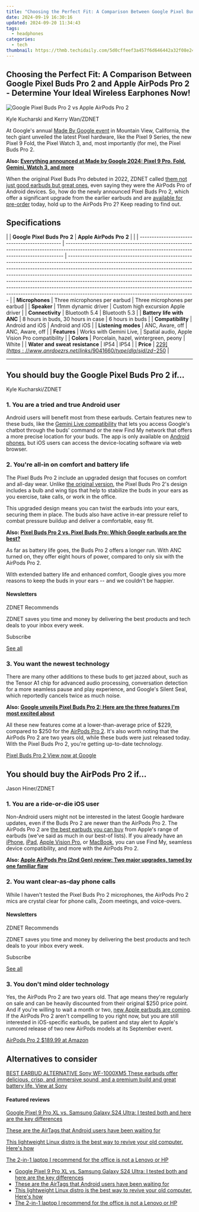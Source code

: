 ```yaml
---
title: "Choosing the Perfect Fit: A Comparison Between Google Pixel Buds Pro 2 and Apple AirPods Pro 2 - Determine Your Ideal Wireless Earphones Now!"
date: 2024-09-19 16:30:16
updated: 2024-09-20 11:34:43
tags:
  - headphones
categories:
  - tech
thumbnail: https://thmb.techidaily.com/5d0cffeef3a457f6d646442a32f08e24ee51602aa778ea2d41cdc52aa7fdbdaa.jpg
---
```


## Choosing the Perfect Fit: A Comparison Between Google Pixel Buds Pro 2 and Apple AirPods Pro 2 - Determine Your Ideal Wireless Earphones Now!

![Google Pixel Buds Pro 2 vs Apple AirPods Pro 2](https://www.zdnet.com/a/img/resize/55abf7f8ccf5bb405ddf37088711f1157bf65583/2024/08/12/cb1136f8-6a6a-491d-ad78-b417e23c2539/google-pixel-buds-pro-2-vs-apple-airpods-pro-2.jpg?auto=webp&width=1280)

Kyle Kucharski and Kerry Wan/ZDNET

At Google's annual [Made By Google event](http://www.zdnet.com/article/everything-to-expect-at-made-by-google-2024-pixel-9-pro-fold-gemini-watch-3-and-more/) in Mountain View, California, the tech giant unveiled the latest Pixel hardware, like the Pixel 9 Series, the new Pixel 9 Fold, the Pixel Watch 3, and, most importantly (for me), the Pixel Buds Pro 2\. 

**Also: [Everything announced at Made by Google 2024: Pixel 9 Pro, Fold, Gemini, Watch 3, and more](https://www.zdnet.com/article/everything-to-expect-at-made-by-google-2024-pixel-9-pro-fold-gemini-watch-3-and-more/)**

When the original Pixel Buds Pro debuted in 2022, ZDNET called [them not just good earbuds but great ones](https://www.zdnet.com/article/google-pixel-buds-pro-review/), even saying they were the AirPods Pro of Android devices. So, how do the newly announced Pixel Buds Pro 2, which offer a significant upgrade from the earlier earbuds and are [available for pre-order](https://www.anrdoezrs.net/links/9041660/type/dlg/sid/zd-%5F%5FCOM%5FCLICK%5FID%5F%5F-dtp/https://store.google.com/us/product/pixel%5Fbuds%5Fpro%5F2) today, hold up to the AirPods Pro 2? Keep reading to find out. 

##  Specifications 

| | **Google** **Pixel** **Buds** **Pro** **2** | **Apple AirPods** **Pro** **2**                                                                                                                             |                                                                                                                                                                                                                                                                                                                                                                                                                                                                                                                                           |
| --------------------------------------------- | ----------------------------------------------------------------------------------------------------------------------------------------------------------- | ----------------------------------------------------------------------------------------------------------------------------------------------------------------------------------------------------------------------------------------------------------------------------------------------------------------------------------------------------------------------------------------------------------------------------------------------------------------------------------------------------------------------------------------- |
| **Microphones**                               | Three microphones per earbud                                                                                                                                | Three microphones per earbud                                                                                                                                                                                                                                                                                                                                                                                                                                                                                                              |
| **Speaker**                                   | 11mm dynamic driver                                                                                                                                         | Custom high excursion Apple driver                                                                                                                                                                                                                                                                                                                                                                                                                                                                                                        |
| **Connectivity**                              | Bluetooth 5.4                                                                                                                                               | Bluetooth 5.3                                                                                                                                                                                                                                                                                                                                                                                                                                                                                                                             |
| **Battery** **life** **with** **ANC**         | 8 hours in buds, 30 hours in case                                                                                                                           | 6 hours in buds                                                                                                                                                                                                                                                                                                                                                                                                                                                                                                                           |
| **Compatibility**                             | Android and iOS                                                                                                                                             | Android and iOS                                                                                                                                                                                                                                                                                                                                                                                                                                                                                                                           |
| **Listening** **modes**                       | ANC, Aware, off                                                                                                                                             | ANC, Aware, off                                                                                                                                                                                                                                                                                                                                                                                                                                                                                                                           |
| **Features**                                  | Works with Gemini Live,                                                                                                                                     | Spatial audio, Apple Vision Pro compatibility                                                                                                                                                                                                                                                                                                                                                                                                                                                                                             |
| **Colors**                                    | Porcelain, hazel, wintergreen, peony                                                                                                                        | White                                                                                                                                                                                                                                                                                                                                                                                                                                                                                                                                     |
| **Water** **and** **sweat** **resistance**    | IP54                                                                                                                                                        | IP54                                                                                                                                                                                                                                                                                                                                                                                                                                                                                                                                      |
| **Price**                                     | [$229](https://www.anrdoezrs.net/links/9041660/type/dlg/sid/zd-%5F%5FCOM%5FCLICK%5FID%5F%5F-dtp/https://store.google.com/us/product/pixel%5Fbuds%5Fpro%5F2) | [$250](https://shop-links.co/link/?url=https%3A%2F%2Fwww.bestbuy.com%2Fsite%2Fapple-airpods-pro-2nd-generation-with-magsafe-case-usbc-white%2F6447382.p%3FskuId%3D6447382&publisher_slug=itechdaily19598&exclusive=1) |

---

##  You should buy the Google Pixel Buds Pro 2 if...  

Kyle Kucharski/ZDNET

###  1\. You are a tried and true Android user 

Android users will benefit most from these earbuds. Certain features new to these buds, like the [Gemini Live compatibility](https://www.zdnet.com/article/what-is-gemini-live-how-googles-real-time-chatbot-competes-with-gpt-4o/) that lets you access Google's chatbot through the buds' command or the new Find My network that offers a more precise location for your buds. The app is only available on [Android phones](https://www.zdnet.com/article/best-android-phone/), but iOS users can access the device-locating software via web browser. 

###  2\. You're all-in on comfort and battery life 

The Pixel Buds Pro 2 include an upgraded design that focuses on comfort and all-day wear. Unlike [the original version](https://www.zdnet.com/article/google-pixel-buds-pro-review/), the Pixel Buds Pro 2's design includes a bulb and wing tips that help to stabilize the buds in your ears as you exercise, take calls, or work in the office. 

This upgraded design means you can twist the earbuds into your ears, securing them in place. The buds also have active in-ear pressure relief to combat pressure buildup and deliver a comfortable, easy fit. 

**Also: [Pixel Buds Pro 2 vs. Pixel Buds Pro: Which Google earbuds are the best?](https://www.zdnet.com/article/pixel-buds-pro-2-vs-pixel-buds-pro-which-google-earbuds-are-the-best/)**

As far as battery life goes, the Buds Pro 2 offers a longer run. With ANC turned on, they offer eight hours of power, compared to only six with the AirPods Pro 2\. 

With extended battery life and enhanced comfort, Google gives you more reasons to keep the buds in your ears -- and we couldn't be happier. 

#### Newsletters

ZDNET Recommends

ZDNET saves you time and money by delivering the best products and tech deals to your inbox every week.

 Subscribe

[See all](https://www.zdnet.com/newsletters/)

###  3\. You want the newest technology 

There are many other additions to these buds to get jazzed about, such as the Tensor A1 chip for advanced audio processing, conversation detection for a more seamless pause and play experience, and Google's Silent Seal, which reportedly cancels twice as much noise. 

**Also: [Google unveils Pixel Buds Pro 2: Here are the three features I'm most excited about](https://www.zdnet.com/article/google-unveils-pixel-buds-pro-2-here-are-the-three-features-im-most-excited-about/)**

All these new features come at a lower-than-average price of $229, compared to $250 for the [AirPods Pro 2](https://www.zdnet.com/article/apple-airpods-pro-2-review/). It's also worth noting that the AirPods Pro 2 are two years old, while these buds were just released today. With the Pixel Buds Pro 2, you're getting up-to-date technology. 

[Pixel Buds Pro 2 View now at Google](https://www.anrdoezrs.net/links/9041660/type/dlg/sid/zd-%5F%5FCOM%5FCLICK%5FID%5F%5F-dtp/https://store.google.com/us/product/pixel%5Fbuds%5Fpro%5F2?hl=en-US)

##  You should buy the AirPods Pro 2 if... 

Jason Hiner/ZDNET

###  1\. You are a ride-or-die iOS user

Non-Android users might not be interested in the latest Google hardware updates, even if the Buds Pro 2 are newer than the AirPods Pro 2\. The AirPods Pro 2 are [the best earbuds you can buy](https://www.zdnet.com/article/best-earbuds/) from Apple's range of earbuds (we've said as much in our best-of lists). If you already have an [iPhone](https://www.zdnet.com/article/best-iphone/), [iPad](https://www.zdnet.com/article/best-ipad/), [Apple Vision Pro](https://www.zdnet.com/article/i-tried-apple-vision-pro-for-a-weekend-and-here-are-my-3-biggest-takeaways/), or [MacBook](https://www.zdnet.com/article/best-mac/), you can use Find My, seamless device compatibility, and more with the AirPods Pro 2\. 

**Also: [Apple AirPods Pro (2nd Gen) review: Two major upgrades, tamed by one familiar flaw](https://www.zdnet.com/article/apple-airpods-pro-2-review/)**

###  2\. You want clear-as-day phone calls 

While I haven't tested the Pixel Buds Pro 2 microphones, the AirPods Pro 2 mics are crystal clear for phone calls, Zoom meetings, and voice-overs. 

#### Newsletters

ZDNET Recommends

ZDNET saves you time and money by delivering the best products and tech deals to your inbox every week.

 Subscribe

[See all](https://www.zdnet.com/newsletters/)

###  3\. You don't mind older technology 

Yes, the AirPods Pro 2 are two years old. That age means they're regularly on sale and can be heavily discounted from their original $250 price point. And if you're willing to wait a month or two, [new Apple earbuds are coming](https://www.zdnet.com/article/two-new-airpods-models-expected-this-fall-heres-everything-we-know-so-far/). If the AirPods Pro 2 aren't compelling to you right now, but you are still interested in iOS-specific earbuds, be patient and stay alert to Apple's rumored release of two new AirPods models at its September event. 

[AirPods Pro 2 $189.99 at Amazon](https://buy.geni.us/Proxy.ashx?TSID=368250&GR%5FURL=https%3A%2F%2Fwww.amazon.com%2Fdp%2FB0D1XD1ZV3%2Fref%3Dasc%5Fdf%5FB0D1XD1ZV31724410800000%3Fcreative%3D395261%26creativeASIN%3DB0D1XD1ZV3%26linkCode%3Dasn%26tag%3Dzd-buy-button-20%26ascsubtag%3D%5F%5FCOM%5FCLICK%5FID%5F%5F%7Cefaffb39-e5fe-41d9-8340-d1a7dcc58dd5%7Cdtp&dtb=1)

##  Alternatives to consider 

[BEST EARBUD ALTERNATIVE Sony WF-1000XM5 These earbuds offer delicious, crisp, and immersive sound, and a premium build and great battery life. View at Sony](https://www.anrdoezrs.net/links/9041660/type/dlg/sid/zd-%5F%5FCOM%5FCLICK%5FID%5F%5F-dtp/https://electronics.sony.com/audio/headphones/truly-wireless-earbuds/p/wf1000xm5-b)

#### Featured reviews

[Google Pixel 9 Pro XL vs. Samsung Galaxy S24 Ultra: I tested both and here are the key differences](https://www.zdnet.com/article/google-pixel-9-pro-xl-vs-samsung-galaxy-s24-ultra/ "Google Pixel 9 Pro XL vs. Samsung Galaxy S24 Ultra: I tested both and here are the key differences")

[These are the AirTags that Android users have been waiting for](https://www.zdnet.com/article/these-are-the-airtags-that-android-users-have-been-waiting-for/ "These are the AirTags that Android users have been waiting for")

[This lightweight Linux distro is the best way to revive your old computer. Here's how](https://www.zdnet.com/article/this-lightweight-linux-distro-is-the-best-way-to-revive-your-old-computer-heres-how/ "This lightweight Linux distro is the best way to revive your old computer. Here's how")

[The 2-in-1 laptop I recommend for the office is not a Lenovo or HP](https://www.zdnet.com/article/one-of-the-most-versatile-2-in-1-laptops-ive-tested-is-not-a-lenovo-or-hp/ "The 2-in-1 laptop I recommend for the office is not a Lenovo or HP")

* [Google Pixel 9 Pro XL vs. Samsung Galaxy S24 Ultra: I tested both and here are the key differences](https://www.zdnet.com/article/google-pixel-9-pro-xl-vs-samsung-galaxy-s24-ultra/ "Google Pixel 9 Pro XL vs. Samsung Galaxy S24 Ultra: I tested both and here are the key differences")
* [These are the AirTags that Android users have been waiting for](https://www.zdnet.com/article/these-are-the-airtags-that-android-users-have-been-waiting-for/ "These are the AirTags that Android users have been waiting for")
* [This lightweight Linux distro is the best way to revive your old computer. Here's how](https://www.zdnet.com/article/this-lightweight-linux-distro-is-the-best-way-to-revive-your-old-computer-heres-how/ "This lightweight Linux distro is the best way to revive your old computer. Here's how")
* [The 2-in-1 laptop I recommend for the office is not a Lenovo or HP](https://www.zdnet.com/article/one-of-the-most-versatile-2-in-1-laptops-ive-tested-is-not-a-lenovo-or-hp/ "The 2-in-1 laptop I recommend for the office is not a Lenovo or HP")

<ins class="adsbygoogle"
     style="display:block"
     data-ad-format="autorelaxed"
     data-ad-client="ca-pub-7571918770474297"
     data-ad-slot="1223367746"></ins>



<ins class="adsbygoogle"
     style="display:block"
     data-ad-client="ca-pub-7571918770474297"
     data-ad-slot="8358498916"
     data-ad-format="auto"
     data-full-width-responsive="true"></ins>
